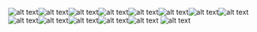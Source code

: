 ![alt text](<Screenshot 2025-10-10 190621.png>)![alt text](image.png)![alt text](<Screenshot 2025-10-10 190922.png>)![alt text](<Screenshot 2025-10-10 191500.png>)![alt text](<Screenshot 2025-10-10 191623.png>)![alt text](<Screenshot 2025-10-10 191820.png>)![alt text](<Screenshot 2025-10-10 191945.png>)![alt text](<Screenshot 2025-10-10 192039.png>)![alt text](<Screenshot 2025-10-10 192104.png>)![alt text](<Screenshot 2025-10-10 192142.png>)![alt text](<Screenshot 2025-10-10 192330.png>)![alt text](image-1.png)![alt text](<Screenshot 2025-10-10 192812.png>)
![alt text](<Screenshot 2025-10-10 192853.png>)